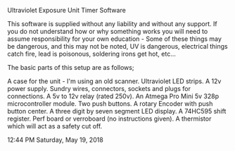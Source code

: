 Ultraviolet Exposure Unit Timer Software

This software is supplied without any liability and without any support. If you do not understand how or why something works you will need to assume responsibility for your own education - Some of these things may be dangerous, and this may not be noted, UV is dangerous, electrical things catch fire, lead is poisonous, soldering irons get hot, etc... 

The basic parts of this setup are as follows;

A case for the unit - I'm using an old scanner.
Ultraviolet LED strips.
A 12v power supply.
Sundry wires, connectors, sockets and plugs for connections.
A 5v to 12v relay (rated 250v).
An Atmega Pro Mini 5v 328p microcontroller module.
Two push buttons.
A rotary Encoder with push button center.
A three digit by seven segment LED display.
A 74HC595 shift register.
Perf board or verroboard (no instructions given).
A thermistor which will act as a safety cut off.

12:44 PM Saturday, May 19, 2018